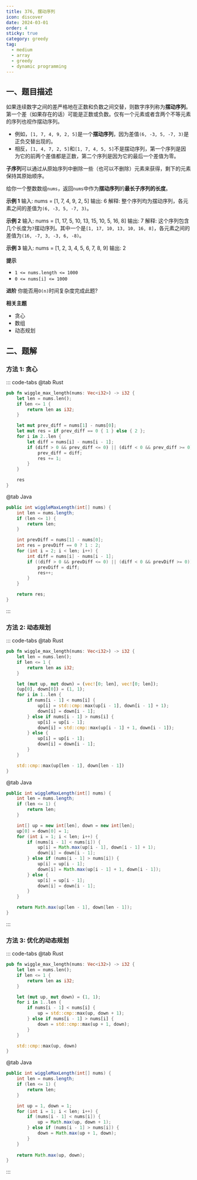 ```yaml
---
title: 376, 摆动序列
icon: discover
date: 2024-03-01
order: 4
sticky: true
category: greedy
tag: 
  - medium
  - array
  - greedy
  - dynamic programming
---
```


## 一、题目描述
如果连续数字之间的差严格地在正数和负数之间交替，则数字序列称为**摆动序列**。第一个差（如果存在的话）可能是正数或负数。仅有一个元素或者含两个不等元素的序列也视作摆动序列。
- 例如，`[1, 7, 4, 9, 2, 5]`是一个**摆动序列**，因为差值`(6, -3, 5, -7, 3)`是正负交替出现的。
- 相反，`[1, 4, 7, 2, 5]`和`[1, 7, 4, 5, 5]`不是摆动序列，第一个序列是因为它的前两个差值都是正数，第二个序列是因为它的最后一个差值为零。

**子序列**可以通过从原始序列中删除一些（也可以不删除）元素来获得，剩下的元素保持其原始顺序。

给你一个整数数组`nums`，返回`nums`中作为**摆动序列**的**最长子序列的长度**。

**示例 1**
输入: nums = [1, 7, 4, 9, 2, 5]
输出: 6
解释: 整个序列均为摆动序列，各元素之间的差值为`(6, -3, 5, -7, 3)`。

**示例 2**
输入: nums = [1, 17, 5, 10, 13, 15, 10, 5, 16, 8]
输出: 7
解释: 这个序列包含几个长度为`7`摆动序列。其中一个是`[1, 17, 10, 13, 10, 16, 8]`，各元素之间的差值为`(16, -7, 3, -3, 6, -8)`。

**示例 3**
输入: nums = [1, 2, 3, 4, 5, 6, 7, 8, 9]
输出: 2

**提示**
- `1 <= nums.length <= 1000`
- `0 <= nums[i] <= 1000`

**进阶**
你能否用`O(n)`时间复杂度完成此题?

**相关主题**
- 贪心
- 数组
- 动态规划


## 二、题解
### 方法 1: 贪心
::: code-tabs
@tab Rust
```rust
pub fn wiggle_max_length(nums: Vec<i32>) -> i32 {
    let len = nums.len();
    if len <= 1 {
        return len as i32;
    }

    let mut prev_diff = nums[1] - nums[0];
    let mut res = if prev_diff == 0 { 1 } else { 2 };
    for i in 2..len {
        let diff = nums[i] - nums[i - 1];
        if (diff > 0 && prev_diff <= 0) || (diff < 0 && prev_diff >= 0) {
            prev_diff = diff;
            res += 1;
        }
    }

    res
}
```

@tab Java
```java
public int wiggleMaxLength(int[] nums) {
    int len = nums.length;
    if (len <= 1) {
        return len;
    }

    int prevDiff = nums[1] - nums[0];
    int res = prevDiff == 0 ? 1 : 2;
    for (int i = 2; i < len; i++) {
        int diff = nums[i] - nums[i - 1];
        if ((diff > 0 && prevDiff <= 0) || (diff < 0 && prevDiff >= 0)) {
            prevDiff = diff;
            res++;
        }
    }

    return res;
}
```
:::

### 方法 2: 动态规划
::: code-tabs
@tab Rust
```rust
pub fn wiggle_max_length(nums: Vec<i32>) -> i32 {
    let len = nums.len();
    if len <= 1 {
        return len as i32;
    }

    let (mut up, mut down) = (vec![0; len], vec![0; len]);
    (up[0], down[0]) = (1, 1);
    for i in 1..len {
        if nums[i - 1] < nums[i] {
            up[i] = std::cmp::max(up[i - 1], down[i - 1] + 1);
            down[i] = down[i - 1];
        } else if nums[i - 1] > nums[i] {
            up[i] = up[i - 1];
            down[i] = std::cmp::max(up[i - 1] + 1, down[i - 1]);
        } else {
            up[i] = up[i - 1];
            down[i] = down[i - 1];
        }
    }

    std::cmp::max(up[len - 1], down[len - 1])
}
```

@tab Java
```java
public int wiggleMaxLength(int[] nums) {
    int len = nums.length;
    if (len <= 1) {
        return len;
    }

    int[] up = new int[len], down = new int[len];
    up[0] = down[0] = 1;
    for (int i = 1; i < len; i++) {
        if (nums[i - 1] < nums[i]) {
            up[i] = Math.max(up[i - 1], down[i - 1] + 1);
            down[i] = down[i - 1];
        } else if (nums[i - 1] > nums[i]) {
            up[i] = up[i - 1];
            down[i] = Math.max(up[i - 1] + 1, down[i - 1]);
        } else {
            up[i] = up[i - 1];
            down[i] = down[i - 1];
        }
    }

    return Math.max(up[len - 1], down[len - 1]);
}
```
:::

### 方法 3: 优化的动态规划
::: code-tabs
@tab Rust
```rust
pub fn wiggle_max_length(nums: Vec<i32>) -> i32 {
    let len = nums.len();
    if len <= 1 {
        return len as i32;
    }

    let (mut up, mut down) = (1, 1);
    for i in 1..len {
        if nums[i - 1] < nums[i] {
            up = std::cmp::max(up, down + 1);
        } else if nums[i - 1] > nums[i] {
            down = std::cmp::max(up + 1, down);
        }
    }

    std::cmp::max(up, down)
}
```

@tab Java
```java
public int wiggleMaxLength(int[] nums) {
    int len = nums.length;
    if (len <= 1) {
        return len;
    }

    int up = 1, down = 1;
    for (int i = 1; i < len; i++) {
        if (nums[i - 1] < nums[i]) {
            up = Math.max(up, down + 1);
        } else if (nums[i - 1] > nums[i]) {
            down = Math.max(up + 1, down);
        }
    }
    
    return Math.max(up, down);
}
```
:::